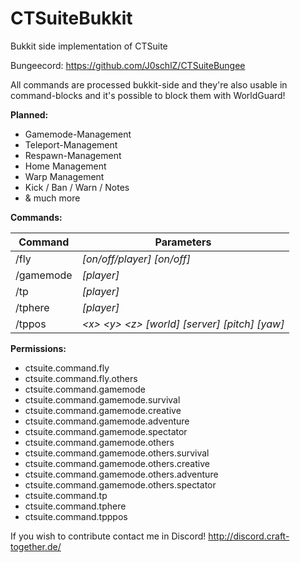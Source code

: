 # CTSuiteBukkit
Bukkit side implementation of CTSuite

Bungeecord: https://github.com/J0schlZ/CTSuiteBungee

All commands are processed bukkit-side and they're also usable in command-blocks and it's possible to block them with WorldGuard!

**Planned:**
 - Gamemode-Management
 - Teleport-Management
 - Respawn-Management
 - Home Management
 - Warp Management
 - Kick / Ban / Warn / Notes
 - & much more

**Commands:**

Command | Parameters
------------ | -------------
/fly | *[on/off/player] [on/off]*
/gamemode | *<gamemode> [player]*
/tp | *[player]*
/tphere | *[player]*
/tppos | *\<x> \<y> \<z> [world] [server] [pitch] [yaw]*

**Permissions:**
 - ctsuite.command.fly
 - ctsuite.command.fly.others
 - ctsuite.command.gamemode
 - ctsuite.command.gamemode.survival
 - ctsuite.command.gamemode.creative
 - ctsuite.command.gamemode.adventure
 - ctsuite.command.gamemode.spectator
 - ctsuite.command.gamemode.others
 - ctsuite.command.gamemode.others.survival
 - ctsuite.command.gamemode.others.creative
 - ctsuite.command.gamemode.others.adventure
 - ctsuite.command.gamemode.others.spectator
 - ctsuite.command.tp
 - ctsuite.command.tphere
 - ctsuite.command.tpppos
 
 If you wish to contribute contact me in Discord!
 http://discord.craft-together.de/
